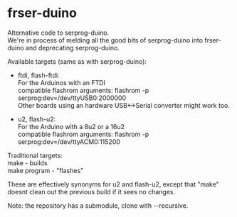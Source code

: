 frser-duino
===========

Alternative code to serprog-duino.  
We're in process of melding all the good bits of
serprog-duino into frser-duino and deprecating serprog-duino.

Available targets (same as with serprog-duino):

* ftdi, flash-ftdi:  
	For the Arduinos with an FTDI  
	compatible flashrom arguments: flashrom -p serprog:dev=/dev/ttyUSB0:2000000  
	Other boards using an hardware USB<->Serial converter might work too.

* u2, flash-u2:  
	For the Arduino with a 8u2 or a 16u2  
	compatible flashrom arguments: flashrom -p serprog:dev=/dev/ttyACM0:115200  

Traditional targets:  
make - builds  
make program - "flashes"  

These are effectively synonyms for u2 and flash-u2,
except that "make" doesnt clean out the previous build if it sees no changes.

Note: the repository has a submodule, clone with --recursive.
